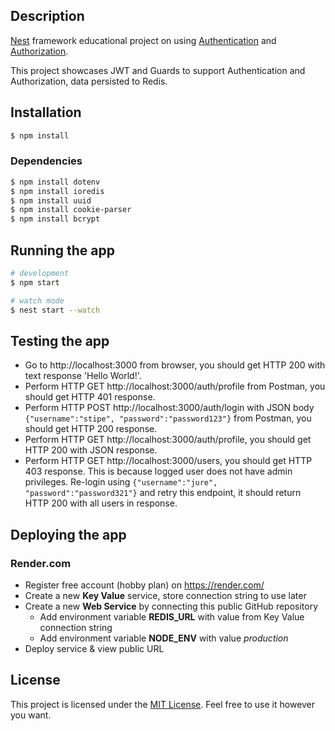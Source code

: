 ## Description

[Nest](https://github.com/nestjs/nest) framework educational project on using [Authentication](https://docs.nestjs.com/security/authentication) and [Authorization](https://docs.nestjs.com/security/authorization).

This project showcases JWT and Guards to support Authentication and Authorization, data persisted to Redis.


## Installation

```bash
$ npm install
```


### Dependencies

```bash
$ npm install dotenv
$ npm install ioredis
$ npm install uuid
$ npm install cookie-parser
$ npm install bcrypt
```

## Running the app

```bash
# development
$ npm start

# watch mode
$ nest start --watch
```

## Testing the app

- Go to http://localhost:3000 from browser, you should get HTTP 200 with text response 'Hello World!'.
- Perform HTTP GET http://localhost:3000/auth/profile from Postman, you should get HTTP 401 response.
- Perform HTTP POST http://localhost:3000/auth/login with JSON body `{"username":"stipe", "password":"password123"}` from Postman, you should get HTTP 200 response.
- Perform HTTP GET http://localhost:3000/auth/profile, you should get HTTP 200 with JSON response.
- Perform HTTP GET http://localhost:3000/users, you should get HTTP 403 response. This is because logged user does not have admin privileges. Re-login using `{"username":"jure", "password":"password321"}` and retry this endpoint, it should return HTTP 200 with all users in response.

## Deploying the app

### Render.com

- Register free account (hobby plan) on https://render.com/
- Create a new **Key Value** service, store connection string to use later
- Create a new **Web Service** by connecting this public GitHub repository
    - Add environment variable **REDIS_URL** with value from Key Value connection string
    - Add environment variable **NODE_ENV** with value *production*
- Deploy service & view public URL

## License

This project is licensed under the [MIT License](https://opensource.org/licenses/MIT). Feel free to use it however you want.

